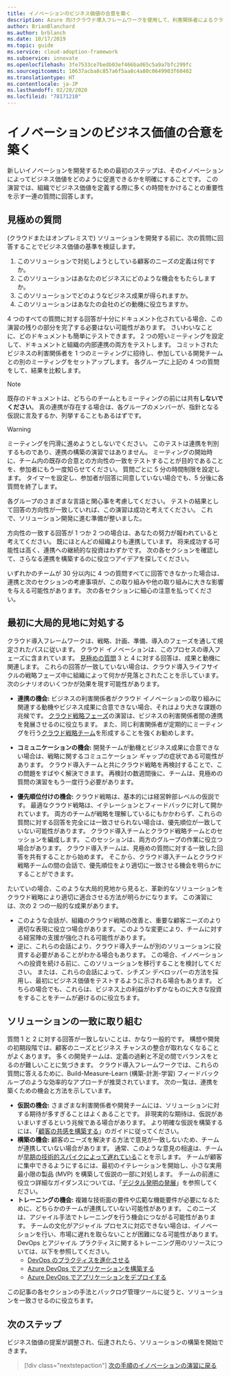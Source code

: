 ```yaml
---
title: イノベーションのビジネス価値の合意を築く
description: Azure 向けクラウド導入フレームワークを使用して、利害関係者によるクラウド イノベーションのビジネス価値の定義に関する合意を築く方法について説明します。
author: BrianBlanchard
ms.author: brblanch
ms.date: 10/17/2019
ms.topic: guide
ms.service: cloud-adoption-framework
ms.subservice: innovate
ms.openlocfilehash: 3fe7533ce7bedb03ef466bad65c5a9a7bfc299fc
ms.sourcegitcommit: 10637acba8c857a6f5aa8c4a80c0649903f60402
ms.translationtype: HT
ms.contentlocale: ja-JP
ms.lasthandoff: 02/28/2020
ms.locfileid: "78171210"
---
```

# <a name="build-consensus-on-the-business-value-of-innovation"></a>イノベーションのビジネス価値の合意を築く

新しいイノベーションを開発するための最初のステップは、そのイノベーションによってビジネス価値をどのように促進できるかを明確にすることです。 この演習では、組織でビジネス価値を定義する際に多くの時間をかけることの重要性を示す一連の質問に回答します。

## <a name="qualifying-questions"></a>見極めの質問

(クラウドまたはオンプレミスで) ソリューションを開発する前に、次の質問に回答することでビジネス価値の基準を検証します。

1. このソリューションで対処しようとしている顧客のニーズの定義は何ですか。
1. このソリューションはあなたのビジネスにどのような機会をもたらしますか。
1. このソリューションでどのようなビジネス成果が得られますか。
1. このソリューションはあなたの会社のどの動機に役立ちますか。

4 つのすべての質問に対する回答が十分にドキュメント化されている場合、この演習の残りの部分を完了する必要はない可能性があります。 さいわいなことに、どのドキュメントも簡単にテストできます。 2 つの短いミーティングを設定して、ドキュメントと組織の内部連携の両方をテストします。 コミットされたビジネスの利害関係者を 1 つのミーティングに招待し、参加している開発チームとの別のミーティングをセットアップします。 各グループに上記の 4 つの質問をして、結果を比較します。

> [!NOTE]
> 既存のドキュメントは、どちらのチームともミーティングの前には共有**しないでください**。 真の連携が存在する場合は、各グループのメンバーが、指針となる仮説に言及するか、列挙することもあるはずです。

<!-- -->

> [!WARNING]
> ミーティングを円滑に進めようとしないでください。 このテストは連携を判別するものであり、連携の構築の演習ではありません。 ミーティングの開始時に、チーム内の既存の合意との方向性の一致をテストすることが目的であることを、参加者にもう一度知らせてください。 質問ごとに 5 分の時間制限を設定します。 タイマーを設定し、参加者が回答に同意していない場合でも、5 分後に各質問を終了します。

各グループのさまざまな言語と関心事を考慮してください。 テストの結果として回答の方向性が一致していれば、この演習は成功と考えてください。 これで、ソリューション開発に進む準備が整いました。

方向性の一致する回答が 1 つか 2 つの場合は、あなたの努力が報われていると考えてください。 既にほとんどの組織よりも連携しています。 将来成功する可能性は高く、連携への継続的な投資はわずかです。 次の各セクションを確認して、さらなる連携を構築するのに役立つアイデアを探してください。

いずれかのチームが 30 分以内に 4 つの質問すべてに回答できなかった場合は、連携と次のセクションの考慮事項が、この取り組みや他の取り組みに大きな影響を与える可能性があります。 次の各セクションに細心の注意を払ってください。

## <a name="address-the-big-picture-first"></a>最初に大局的見地に対処する

クラウド導入フレームワークは、戦略、計画、準備、導入のフェーズを通して規定されたパスに従います。 クラウド イノベーションは、このプロセスの導入フェーズに含まれています。 [見極めの質問](#qualifying-questions) 3 と 4 に対する回答は、成果と動機に関連します。 これらの回答が一致していない場合は、クラウド導入ライフサイクルの戦略フェーズ中に組織によって何かが見落とされたことを示しています。 次のシナリオのいくつかが効果を現す可能性があります。

- **連携の機会:** ビジネスの利害関係者がクラウド イノベーションの取り組みに関連する動機やビジネス成果に合意できない場合、それはより大きな課題の兆候です。 [クラウド戦略フェーズ](../strategy/index.md)の演習は、ビジネスの利害関係者間の連携を発展させるのに役立ちます。 また、同じ利害関係者が定期的にミーティングを行う[クラウド戦略チーム](../organize/cloud-strategy.md)を形成することを強くお勧めします。

- **コミュニケーションの機会:** 開発チームが動機とビジネス成果に合意できない場合は、戦略に関するコミュニケーション ギャップの症状である可能性があります。 クラウド導入チームと共にクラウド戦略を再検討することで、この問題をすばやく解決できます。 再検討の数週間後に、チームは、見極めの質問の演習をもう一度行う必要があります。

- **優先順位付けの機会:** クラウド戦略は、基本的には経営幹部レベルの仮説です。 最適なクラウド戦略は、イテレーションとフィードバックに対して開かれています。 両方のチームが戦略を理解しているにもかかわらず、これらの質問に対する回答を完全には一致させられない場合は、優先順位が一致していない可能性があります。 クラウド導入チームとクラウド戦略チームとのセッションを編成します。 このセッションは、両方のグループの作業に役立つ場合があります。 クラウド導入チームは、見極めの質問に対する一致した回答を共有することから始めます。 そこから、クラウド導入チームとクラウド戦略チームの間の会話で、優先順位をより適切に一致させる機会を明らかにすることができます。

たいていの場合、このような大局的見地から見ると、革新的なソリューションをクラウド戦略により適切に適合させる方法が明らかになります。 この演習には、次の 2 つの一般的な成果があります。

- このような会話が、組織のクラウド戦略の改善と、重要な顧客ニーズのより適切な表現に役立つ場合があります。 このような変更により、チームに対する経営陣の支援が強化される可能性があります。
- 逆に、これらの会話により、クラウド導入チームが別のソリューションに投資する必要があることがわかる場合もあります。 この場合、イノベーションへの投資を続ける前に、このソリューションを移行することを検討してください。 または、これらの会話によって、シチズン デベロッパーの方法を採用し、最初にビジネス価値をテストするように示される場合もあります。 どちらの場合でも、これらは、ビジネス上の利益がわずかなものに大きな投資をすることをチームが避けるのに役立ちます。

## <a name="address-solution-alignment"></a>ソリューションの一致に取り組む

質問 1 と 2 に対する回答が一致しないことは、かなり一般的です。 構想や開発の初期段階では、顧客のニーズとビジネス チャンスの整合が取れなくなることがよくあります。 多くの開発チームは、定義の過剰と不足の間でバランスをとるのが難しいことに気づきます。 クラウド導入フレームワークでは、これらの質問に答えるために、Build-Measure-Learn (構築-計測-学習) フィードバック ループのような効率的なアプローチが推奨されています。 次の一覧は、連携を築くための機会と方法を示しています。

- **仮説の機会:** さまざまな利害関係者や開発チームには、ソリューションに対する期待が多すぎることはよくあることです。 非現実的な期待は、仮説があいまいすぎるという兆候である場合があります。 より明確な仮説を構築するには、「[顧客の共感を構築する](./considerations/build.md)」のガイドに従ってください。
- **構築の機会:** 顧客のニーズを解決する方法で意見が一致しないため、チームが連携していない場合があります。 通常、このような意見の相違は、チームが[早期の技術的スパイクによって遅れている](./considerations/build.md#reduce-complexity-and-delay-technical-spikes)ことを示します。 チームが顧客に集中できるようにするには、最初のイテレーションを開始し、小さな実用最小限の製品 (MVP) を構築して仮説の一部に対処します。 チームの前進に役立つ詳細なガイダンスについては、「[デジタル発明の発展](./considerations/invention.md)」を参照してください。
- **トレーニングの機会:** 複雑な技術面の要件や広範な機能要件が必要になるために、どちらかのチームが連携していない可能性があります。 このニーズは、アジャイル手法でトレーニングを行う機会につながる可能性があります。 チームの文化がアジャイル プロセスに対応できない場合は、イノベーションを行い、市場に遅れを取らないことが困難になる可能性があります。  DevOps とアジャイル プラクティスに関するトレーニング用のリソースについては、以下を参照してください。
  - [DevOps のプラクティスを進化させる](https://docs.microsoft.com/learn/paths/evolve-your-devops-practices)
  - [Azure DevOps でアプリケーションを構築する](https://docs.microsoft.com/learn/paths/build-applications-with-azure-devops)
  - [Azure DevOps でアプリケーションをデプロイする](https://docs.microsoft.com/learn/paths/deploy-applications-with-azure-devops)

この記事の各セクションの手法とバックログ管理ツールに従うと、ソリューションを一致させるのに役立ちます。

## <a name="next-steps"></a>次のステップ

ビジネス価値の提案が調整され、伝達されたら、ソリューションの構築を開始できます。

> [!div class="nextstepaction"]
> [次の手順のイノベーションの演習に戻る](./index.md)
